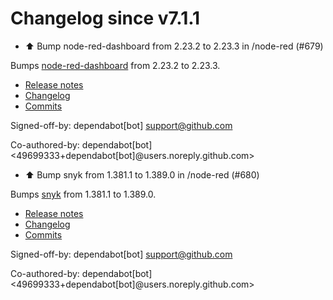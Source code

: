 # Changelog since v7.1.1
- ⬆️ Bump node-red-dashboard from 2.23.2 to 2.23.3 in /node-red (#679)

Bumps [node-red-dashboard](https://github.com/node-red/node-red-dashboard) from 2.23.2 to 2.23.3.
- [Release notes](https://github.com/node-red/node-red-dashboard/releases)
- [Changelog](https://github.com/node-red/node-red-dashboard/blob/master/CHANGELOG.md)
- [Commits](https://github.com/node-red/node-red-dashboard/compare/2.23.2...2.23.3)

Signed-off-by: dependabot[bot] <support@github.com>

Co-authored-by: dependabot[bot] <49699333+dependabot[bot]@users.noreply.github.com> 
- ⬆️ Bump snyk from 1.381.1 to 1.389.0 in /node-red (#680)

Bumps [snyk](https://github.com/snyk/snyk) from 1.381.1 to 1.389.0.
- [Release notes](https://github.com/snyk/snyk/releases)
- [Changelog](https://github.com/snyk/snyk/blob/master/.releaserc)
- [Commits](https://github.com/snyk/snyk/compare/v1.381.1...v1.389.0)

Signed-off-by: dependabot[bot] <support@github.com>

Co-authored-by: dependabot[bot] <49699333+dependabot[bot]@users.noreply.github.com> 
